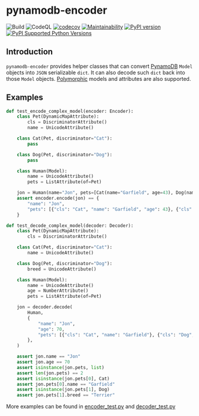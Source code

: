 # pynamodb-encoder
![Build](https://github.com/lyang/pynamodb-encoder/actions/workflows/build.yml/badge.svg) ![CodeQL](https://github.com/lyang/pynamodb-encoder/actions/workflows/codeql-analysis.yml/badge.svg) [![codecov](https://codecov.io/gh/lyang/pynamodb-encoder/branch/main/graph/badge.svg?token=P51YVL86N8)](https://codecov.io/gh/lyang/pynamodb-encoder) [![Maintainability](https://api.codeclimate.com/v1/badges/1e5c3b615dedb2bffb0c/maintainability)](https://codeclimate.com/github/lyang/pynamodb-encoder/maintainability) [![PyPI version](https://badge.fury.io/py/pynamodb-encoder.svg)](https://badge.fury.io/py/pynamo-encoder)
[![PyPI Supported Python Versions](https://img.shields.io/pypi/pyversions/pynamodb-encoder.svg)](https://pypi.python.org/pypi/pynamodb-encoder/)

## Introduction
`pynamodb-encoder` provides helper classes that can convert [PynamoDB](https://github.com/pynamodb/PynamoDB) `Model` objects into `JSON` serializable `dict`. It can also decode such `dict` back into those `Model` objects. [Polymorphic](https://pynamodb.readthedocs.io/en/latest/polymorphism.html) models and attributes are also supported.

## Examples
```python
def test_encode_complex_model(encoder: Encoder):
    class Pet(DynamicMapAttribute):
        cls = DiscriminatorAttribute()
        name = UnicodeAttribute()

    class Cat(Pet, discriminator="Cat"):
        pass

    class Dog(Pet, discriminator="Dog"):
        pass

    class Human(Model):
        name = UnicodeAttribute()
        pets = ListAttribute(of=Pet)

    jon = Human(name="Jon", pets=[Cat(name="Garfield", age=43), Dog(name="Odie")])
    assert encoder.encode(jon) == {
        "name": "Jon",
        "pets": [{"cls": "Cat", "name": "Garfield", "age": 43}, {"cls": "Dog", "name": "Odie"}],
    }

def test_decode_complex_model(decoder: Decoder):
    class Pet(DynamicMapAttribute):
        cls = DiscriminatorAttribute()

    class Cat(Pet, discriminator="Cat"):
        name = UnicodeAttribute()

    class Dog(Pet, discriminator="Dog"):
        breed = UnicodeAttribute()

    class Human(Model):
        name = UnicodeAttribute()
        age = NumberAttribute()
        pets = ListAttribute(of=Pet)

    jon = decoder.decode(
        Human,
        {
            "name": "Jon",
            "age": 70,
            "pets": [{"cls": "Cat", "name": "Garfield"}, {"cls": "Dog", "breed": "Terrier"}],
        },
    )

    assert jon.name == "Jon"
    assert jon.age == 70
    assert isinstance(jon.pets, list)
    assert len(jon.pets) == 2
    assert isinstance(jon.pets[0], Cat)
    assert jon.pets[0].name == "Garfield"
    assert isinstance(jon.pets[1], Dog)
    assert jon.pets[1].breed == "Terrier"
```

More examples can be found in [encoder_test.py](tests/encoder_test.py) and [decoder_test.py](tests/decoder_test.py)
